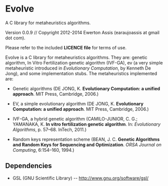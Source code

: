 Evolve
======

A C library for metaheuristics algorithms.

Version 0.0.9 // Copyright 2012-2014 Ewerton Assis (earaujoassis at gmail dot com).

Please refer to the included **LICENCE file** for terms of use.

Evolve is a C library for metaheuristics algorithms. They are: genetic algorithm, In Vitro Fertilization genetic algorithm
(IVF-GA), ev (a very simple metaheuristic introduced in *Evolutionary Computation*, by Kenneth De Jong), and some implementation
stubs. The metaheuristics implemented are:

* Genetic algorithms (DE JONG, K. **Evolutionary Computation: a unified approach**. MIT Press, Cambridge, 2006.)

* EV, a simple evolutionary algorithm (DE JONG, K. **Evolutionary Computation: a unified approach**. MIT Press, Cambridge, 2006.)

* IVF-GA, a hybrid genetic algorithm (CAMILO-JUNIOR, C. G.; YAMANAKA, K. **In vitro fertilization genetic algorithm**. In: *Evolutionary Algorithms*, p. 57&ndash;68. InTech, 2011.)

* Random keys representation scheme (BEAN, J. C. **Genetic Algorithms and Random Keys for Sequencing and Optimization**. *ORSA Journal on Computing*, 6:154&ndash;160, 1994.)

## Dependencies

 * GSL (GNU Scientific Library) -- http://www.gnu.org/software/gsl/
